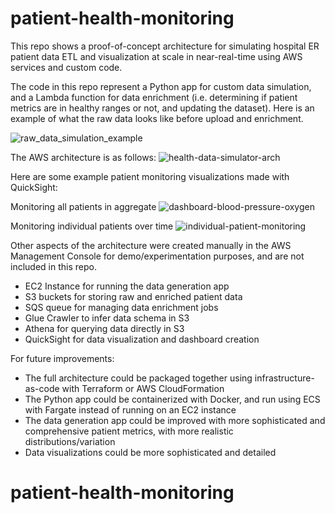 # patient-health-monitoring
This repo shows a proof-of-concept architecture for simulating hospital ER patient data ETL and visualization at scale in near-real-time using AWS services and custom code.

The code in this repo represent a Python app for custom data simulation, and a Lambda function for data enrichment (i.e. determining if patient metrics are in healthy ranges or not, and updating the dataset). Here is an example of what the raw data looks like before upload and enrichment. 

![raw_data_simulation_example](https://user-images.githubusercontent.com/36463300/185521932-101da845-1c6b-41b9-9cdf-547878eed5b7.png)

The AWS architecture is as follows:
![health-data-simulator-arch](https://user-images.githubusercontent.com/36463300/185521737-8c092b97-69ec-462a-aadf-5f34687bad03.png)

Here are some example patient monitoring visualizations made with QuickSight:

Monitoring all patients in aggregate
![dashboard-blood-pressure-oxygen](https://user-images.githubusercontent.com/36463300/186735753-d330d7a2-2826-4892-bf65-b5329cbb70e4.png)

Monitoring individual patients over time
![individual-patient-monitoring](https://user-images.githubusercontent.com/36463300/186735767-a311becf-9c0d-4962-a88e-b5cf34cc0985.png)

Other aspects of the architecture were created manually in the AWS Management Console for demo/experimentation purposes, and are not included in this repo.
- EC2 Instance for running the data generation app
- S3 buckets for storing raw and enriched patient data
- SQS queue for managing data enrichment jobs
- Glue Crawler to infer data schema in S3
- Athena for querying data directly in S3
- QuickSight for data visualization and dashboard creation

For future improvements: 
- The full architecture could be packaged together using infrastructure-as-code with Terraform or AWS CloudFormation
- The Python app could be containerized with Docker, and run using ECS with Fargate instead of running on an EC2 instance
- The data generation app could be improved with more sophisticated and comprehensive patient metrics, with more realistic distributions/variation
- Data visualizations could be more sophisticated and detailed
# patient-health-monitoring
